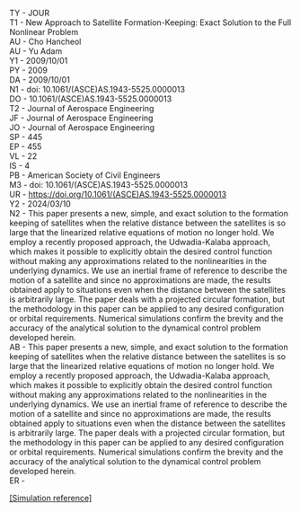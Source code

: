 TY  - JOUR  
T1  - New Approach to Satellite Formation-Keeping: Exact Solution to the Full Nonlinear Problem  
AU  - Cho Hancheol  
AU  - Yu Adam  
Y1  - 2009/10/01  
PY  - 2009  
DA  - 2009/10/01  
N1  - doi: 10.1061/(ASCE)AS.1943-5525.0000013  
DO  - 10.1061/(ASCE)AS.1943-5525.0000013  
T2  - Journal of Aerospace Engineering  
JF  - Journal of Aerospace Engineering  
JO  - Journal of Aerospace Engineering  
SP  - 445  
EP  - 455  
VL  - 22  
IS  - 4  
PB  - American Society of Civil Engineers  
M3  - doi: 10.1061/(ASCE)AS.1943-5525.0000013  
UR  - https://doi.org/10.1061/(ASCE)AS.1943-5525.0000013  
Y2  - 2024/03/10  
N2  - This paper presents a new, simple, and exact solution to the formation keeping of satellites when the relative distance between the satellites is so large that the linearized relative equations of motion no longer hold. We employ a recently proposed approach, the Udwadia-Kalaba approach, which makes it possible to explicitly obtain the desired control function without making any approximations related to the nonlinearities in the underlying dynamics. We use an inertial frame of reference to describe the motion of a satellite and since no approximations are made, the results obtained apply to situations even when the distance between the satellites is arbitrarily large. The paper deals with a projected circular formation, but the methodology in this paper can be applied to any desired configuration or orbital requirements. Numerical simulations confirm the brevity and the accuracy of the analytical solution to the dynamical control problem developed herein.  
AB  - This paper presents a new, simple, and exact solution to the formation keeping of satellites when the relative distance between the satellites is so large that the linearized relative equations of motion no longer hold. We employ a recently proposed approach, the Udwadia-Kalaba approach, which makes it possible to explicitly obtain the desired control function without making any approximations related to the nonlinearities in the underlying dynamics. We use an inertial frame of reference to describe the motion of a satellite and since no approximations are made, the results obtained apply to situations even when the distance between the satellites is arbitrarily large. The paper deals with a projected circular formation, but the methodology in this paper can be applied to any desired configuration or orbital requirements. Numerical simulations confirm the brevity and the accuracy of the analytical solution to the dynamical control problem developed herein.  
ER  -   

[[Simulation reference]](https://ascelibrary.org/doi/10.1061/%28ASCE%29AS.1943-5525.0000013)
